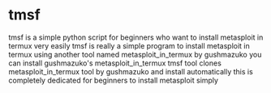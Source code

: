 # tmsf
tmsf is a simple python script for beginners who want to install metasploit in termux very  easily 
tmsf is really a simple program to install metasploit in termux using another tool named metasploit_in_termux by gushmazuko
you can install gushmazuko's metasploit_in_termux
tmsf tool clones metasploit_in_termux tool by gushmazuko and install automatically
this is completely dedicated for beginners to install metasploit simply

